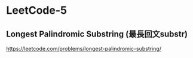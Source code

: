 # LeetCode-5
## Longest Palindromic Substring (最長回文substr)
https://leetcode.com/problems/longest-palindromic-substring/
